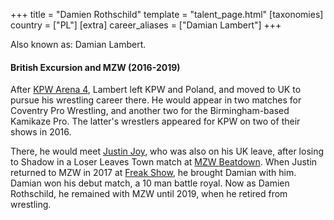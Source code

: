 +++
title = "Damien Rothschild"
template = "talent_page.html"
[taxonomies]
country = ["PL"]
[extra]
career_aliases = ["Damian Lambert"]
+++

Also known as: Damian Lambert.

#### British Excursion and MZW (2016-2019)

After [KPW Arena 4](@/e/kpw/2016-11-26-kpw-arena-4-nowy-rozdzial.md), Lambert left KPW and Poland, and moved to UK to pursue his wrestling career there.
He would appear in two matches for Coventry Pro Wrestling, and another two for the Birmingham-based Kamikaze Pro. The latter's wrestlers appeared for KPW on two of their shows in 2016.

There, he would meet [Justin Joy](@/w/justin-joy.md), who was also on his UK leave, after losing to Shadow in a Loser Leaves Town match at [MZW Beatdown](@/e/mzw/2016-05-14-mzw-beatdown.md).
When Justin returned to MZW in 2017 at [Freak Show](@/e/mzw/2017-12-02-mzw-freak-show.md), he brought Damian with him. Damian won his debut match, a 10 man battle royal. Now as Damien Rothschild, he remained with MZW until 2019, when he retired from wrestling.
